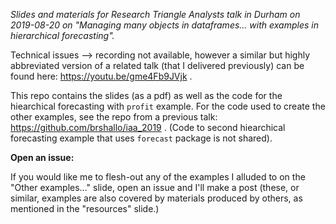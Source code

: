*Slides and materials for Research Triangle Analysts talk in Durham on 2019-08-20 on "Managing many objects in dataframes… with examples in hierarchical forecasting".*

Technical issues --> recording not available, however a similar but highly abbreviated version of a related talk (that I delivered previously) can be found here: https://youtu.be/gme4Fb9JVjk .

This repo contains the slides (as a pdf) as well as the code for the hiearchical forecasting with `profit` example. For the code used to create the other examples, see the repo from a previous talk: https://github.com/brshallo/iaa_2019 . (Code to second hiearchical forecasting example that uses `forecast` package is not shared).

**Open an issue:**

If you would like me to flesh-out any of the examples I alluded to on the "Other examples..." slide, open an issue and I'll make a post (these, or similar, examples are also covered by materials produced by others, as mentioned in the "resources" slide.)